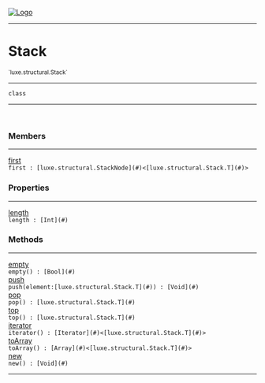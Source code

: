 
[![Logo](../../../images/logo.png)](../../../api/index.html)

---



<h1>Stack</h1>
<small>`luxe.structural.Stack`</small>



---

`class`

---

&nbsp;
&nbsp;



<h3>Members</h3> <hr/><span class="member apipage">
                <a name="first"><a class="lift" href="#first">first</a></a><div class="clear"></div><code class="signature apipage">first : [luxe.structural.StackNode](#)&lt;[luxe.structural.Stack.T](#)&gt;</code><br/></span>
            <span class="small_desc_flat"></span>



<h3>Properties</h3> <hr/><span class="member apipage">
                <a name="length"><a class="lift" href="#length">length</a></a><div class="clear"></div><code class="signature apipage">length : [Int](#)</code><br/></span>
            <span class="small_desc_flat"></span>



<h3>Methods</h3> <hr/><span class="method apipage">
            <a name="empty"><a class="lift" href="#empty">empty</a></a> <div class="clear"></div><code class="signature apipage">empty() : [Bool](#)</code><br/><span class="small_desc_flat"></span>
        </span>
    <span class="method apipage">
            <a name="push"><a class="lift" href="#push">push</a></a> <div class="clear"></div><code class="signature apipage">push(element:[luxe.structural.Stack.T](#)<span></span>) : [Void](#)</code><br/><span class="small_desc_flat"></span>
        </span>
    <span class="method apipage">
            <a name="pop"><a class="lift" href="#pop">pop</a></a> <div class="clear"></div><code class="signature apipage">pop() : [luxe.structural.Stack.T](#)</code><br/><span class="small_desc_flat"></span>
        </span>
    <span class="method apipage">
            <a name="top"><a class="lift" href="#top">top</a></a> <div class="clear"></div><code class="signature apipage">top() : [luxe.structural.Stack.T](#)</code><br/><span class="small_desc_flat"></span>
        </span>
    <span class="method apipage">
            <a name="iterator"><a class="lift" href="#iterator">iterator</a></a> <div class="clear"></div><code class="signature apipage">iterator() : [Iterator](#)&lt;[luxe.structural.Stack.T](#)&gt;</code><br/><span class="small_desc_flat"></span>
        </span>
    <span class="method apipage">
            <a name="toArray"><a class="lift" href="#toArray">toArray</a></a> <div class="clear"></div><code class="signature apipage">toArray() : [Array](#)&lt;[luxe.structural.Stack.T](#)&gt;</code><br/><span class="small_desc_flat"></span>
        </span>
    <span class="method apipage">
            <a name="new"><a class="lift" href="#new">new</a></a> <div class="clear"></div><code class="signature apipage">new() : [Void](#)</code><br/><span class="small_desc_flat"></span>
        </span>
    





---

&nbsp;
&nbsp;
&nbsp;
&nbsp;
